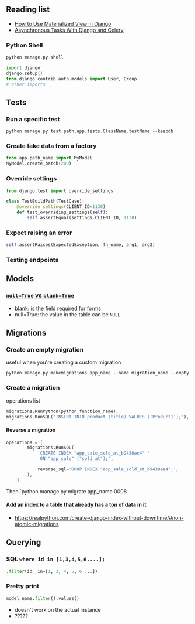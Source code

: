 ## Reading list
* [How to Use Materialized View in Django](https://medium.com/analytics-vidhya/how-to-use-materialized-view-in-django-3b91f71f718a)
* [Asynchronous Tasks With Django and Celery](https://realpython.com/asynchronous-tasks-with-django-and-celery)


### Python Shell

```sh
python manage.py shell
```

```python
import django
django.setup()
from django.contrib.auth.models import User, Group
# other imports
```


## Tests

### Run a specific test
```shell
python manage.py test path.app.tests.ClassName.testName --keepdb
```

### Create fake data from a factory
```py
from app.path_name import MyModel
MyModel.create_batch(200)
```

### Override settings
```python
from django.test import override_settings

class TestBuildPath(TestCase):
    @override_settings(CLIENT_ID=1130)
    def test_overriding_settings(self):
        self.assertEqual(settings.CLIENT_ID, 1130)
```

### Expect raising an error

```python
self.assertRaises(ExpectedException, fn_name, arg1, arg2)
```

### Testing endpoints



## Models

### [`null=True` vs `blank=True`](https://stackoverflow.com/questions/8609192/what-is-the-difference-between-null-true-and-blank-true-in-django)

* blank: is the field required for forms
* null=True: the value in the table can be `NULL`

## Migrations

### Create an empty migration

useful when you're creating a custom migration
```shell
python manage.py makemigrations app_name --name migration_name --empty
```


### Create a migration
operations list

```python
migrations.RunPython(python_function_name),
migrations.RunSQL("INSERT INTO product (title) VALUES ('Product1');"),
```

#### Reverse a migration
```python
operations = [
        migrations.RunSQL(
            'CREATE INDEX "app_sale_sold_at_b9438ae4" '
            'ON "app_sale" ("sold_at");',

            reverse_sql='DROP INDEX "app_sale_sold_at_b9438ae4";',
        ),
    ]
```

Then `python manage.py migrate app_name 0008

#### Add an index to a table that already has a ton of data in it
* https://realpython.com/create-django-index-without-downtime/#non-atomic-migrations


## Querying

### SQL `where id in [1,3,4,5,6....];`

```python
.filter(id__in=[1, 3, 4, 5, 6....])
```

### Pretty print

```python
model_name.filter().values()
```
* doesn't work on the actual instance
* ?????